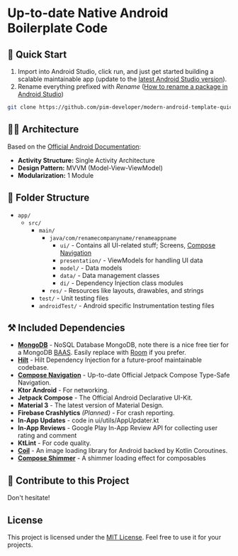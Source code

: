 # Up-to-date Native Android Boilerplate Code


## 🚀 Quick Start

1. Import into Android Studio, click run, and just get started building a scalable maintainable app (update to the [latest Android Studio version](https://developer.android.com/studio)).
2. Rename everything prefixed with *Rename* ([How to rename a package in Android Studio](https://stackoverflow.com/questions/16804093/rename-package-in-android-studio))

```bash
git clone https://github.com/pim-developer/modern-android-template-quick-start.git
```

## 👨‍💼 Architecture 

Based on the [Official Android Documentation](https://developer.android.com/topic/architecture):

- **Activity Structure:** Single Activity Architecture
- **Design Pattern:** MVVM (Model-View-ViewModel)
- **Modularization:** 1 Module

## 📂 Folder Structure

- `app/`
    - `src/`
        - `main/`
            - `java/com/renamecompanyname/renameappname`
                - `ui/` - Contains all UI-related stuff; Screens, [Compose Navigation](https://developer.android.com/develop/ui/compose/navigation)
                - `presentation/` - ViewModels for handling UI data
                - `model/` - Data models
                - `data/` - Data management classes
                - `di/` - Dependency Injection class modules
            - `res/` - Resources like layouts, drawables, and strings
        - `test/` - Unit testing files
        - `androidTest/` - Android specific Instrumentation testing files

## ⚒️ Included Dependencies 

- [**MongoDB**](https://www.mongodb.com/docs/atlas/device-sdks/sdk/kotlin/) - NoSQL Database MongoDB, note there is a nice free tier for a MongoDB [BAAS](https://www.mongodb.com/products/platform/atlas-database). Easily replace with [Room](https://developer.android.com/jetpack/androidx/releases/room) if you prefer.
- [**Hilt**](https://developer.android.com/training/dependency-injection/hilt-android) -  Hilt Dependency Injection for a future-proof maintainable codebase.
- **[Compose Navigation](https://developer.android.com/develop/ui/compose/navigation)** - Up-to-date Official Jetpack Compose Type-Safe Navigation.
- **Ktor Android** - For networking.
- **Jetpack Compose** - The Official Android Declarative UI-Kit.
- **Material 3** - The latest version of Material Design.
- **Firebase Crashlytics** _(Planned)_ - For crash reporting.
- **In-App Updates** - code in ui/utils/AppUpdater.kt
- **In-App Reviews** - Google Play In-App Review API for collecting user rating and comment
- **KtLint** - For code quality.
- [**Coil**](https://coil-kt.github.io/coil/) - An image loading library for Android backed by Kotlin Coroutines.
- [**Compose Shimmer**](https://github.com/valentinilk/compose-shimmer) - A shimmer loading effect for composables

## 🤝 Contribute to this Project 

Don't hesitate!

## License 

This project is licensed under the [MIT License](https://github.com/pim-developer/modern-android-template-quick-start?tab=MIT-1-ov-file). Feel free to use it for your projects.
